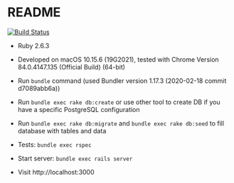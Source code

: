# README

[![Build Status](https://travis-ci.org/varg90/test_task.png?branch=master)](https://travis-ci.org/varg90/test_task)

* Ruby 2.6.3

* Developed on macOS 10.15.6 (19G2021), tested with Chrome Version 84.0.4147.135 (Official Build) (64-bit)

* Run `bundle` command (used Bundler version 1.17.3 (2020-02-18 commit d7089abb6a))

* Run `bundle exec rake db:create` or use other tool to create DB if you have a specific PostgreSQL configuration

* Run `bundle exec rake db:migrate` and `bundle exec rake db:seed` to fill database with tables and data

* Tests: `bundle exec rspec`

* Start server: `bundle exec rails server`

* Visit http://localhost:3000
